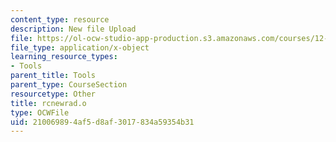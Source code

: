 ```yaml
---
content_type: resource
description: New file Upload
file: https://ol-ocw-studio-app-production.s3.amazonaws.com/courses/12-811-tropical-meteorology-spring-2011/210069894af5d8af3017834a59354b31_rcnewrad.o
file_type: application/x-object
learning_resource_types:
- Tools
parent_title: Tools
parent_type: CourseSection
resourcetype: Other
title: rcnewrad.o
type: OCWFile
uid: 21006989-4af5-d8af-3017-834a59354b31
---
```

